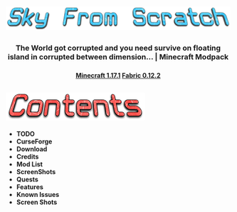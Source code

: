 # ![](images/Sky-From-Scratch.png)

<h3 align="center">
The World got corrupted and you need survive on floating island in corrupted between dimension... | Minecraft Modpack
<h3>

<h4 align="center">
    <strong>
        <a href="https://www.minecraft.net/en-us/article/minecraft-java-edition-1-17-1">Minecraft 1.17.1</a>
        <a href="https://fabricmc.net/use/installer">Fabric 0.12.2</a>
    </strong>
</h4>

## ![](images/Contents.png)
<strong>
<ul>
    <li>TODO</li>
    <li>CurseForge</li>
    <li>Download</li>
    <li>Credits</li>
    <li>Mod List</li>
    <li>ScreenShots</li>
    <li>Quests</li>
    <li>Features</li>
    <li>Known Issues</li>
    <li>Screen Shots</li>
</ul>
</strong>